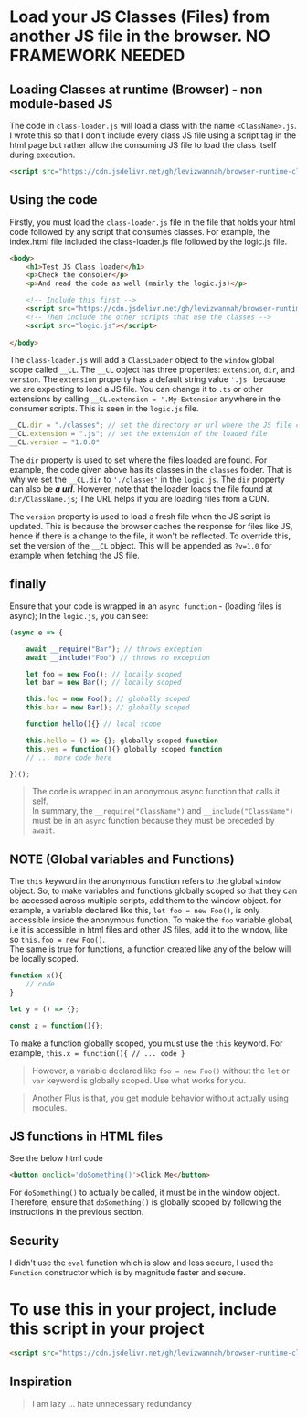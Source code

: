 # Load your JS Classes (Files) from another JS file in the browser. NO FRAMEWORK NEEDED

## Loading Classes at runtime (Browser) - non module-based JS
The code in `class-loader.js` will load a class with the name `<ClassName>.js`. I wrote this so that I don't include every class JS file using a script tag in the html page but rather allow the consuming JS file to load the class itself during execution. 

```html
<script src="https://cdn.jsdelivr.net/gh/levizwannah/browser-runtime-class-loader@latest/class-loader.min.js"></script>
```

## Using the code
Firstly, you must load the `class-loader.js` file in the file that holds your html code followed by any script that consumes classes. For example, the index.html file included the class-loader.js file followed by the logic.js file.  

```html
<body>
    <h1>Test JS Class loader</h1>
    <p>Check the consoler</p>
    <p>And read the code as well (mainly the logic.js)</p>

    <!-- Include this first -->
    <script src="https://cdn.jsdelivr.net/gh/levizwannah/browser-runtime-class-loader@latest/class-loader.min.js"></script>
    <!-- Then include the other scripts that use the classes -->
    <script src="logic.js"></script>
    
</body>
```
  
The `class-loader.js` will add a `ClassLoader` object to the `window` global scope called `__CL`. The `__CL` object has three properties: `extension`, `dir`, and `version`. The `extension` property has a default string value `'.js'` because we are expecting to load a JS file. You can change it to `.ts` or other extensions by calling `__CL.extension = '.My-Extension` anywhere in the consumer scripts. This is seen in the `logic.js` file.   

```javascript
__CL.dir = "./classes"; // set the directory or url where the JS file can be found
__CL.extension = ".js"; // set the extension of the loaded file
__CL.version = "1.0.0"
```

The `dir` property is used to set where the files loaded are found. For example, the code given above has its classes in the `classes` folder. That is why we set the `__CL.dir` to `'./classes'` in the `logic.js`. The `dir` property can also be ***a url***. However, note that the loader loads the file found at `dir/ClassName.js`; The URL helps if you are loading files from a CDN.

The `version` property is used to load a fresh file when the JS script is updated. This is because the browser caches the response for files like JS, hence if there is a change to the file, it won't be reflected. To override this, set the version of the `__CL` object. This will be appended as `?v=1.0` for example when fetching the JS file.

## finally
Ensure that your code is wrapped in an `async function` - (loading files is async);
In the `logic.js`, you can see:
```javascript
(async e => {

    await __require("Bar"); // throws exception
    await __include("Foo") // throws no exception

    let foo = new Foo(); // locally scoped
    let bar = new Bar(); // locally scoped

    this.foo = new Foo(); // globally scoped
    this.bar = new Bar(); // globally scoped

    function hello(){} // local scope

    this.hello = () => {}; globally scoped function
    this.yes = function(){} globally scoped function
    // ... more code here

})();
```
> The code is wrapped in an anonymous async function that calls it self.  
In summary, the  `__require("ClassName")` and `__include("ClassName")` must be in an `async` function because they must be preceded by `await`.   

## NOTE (Global variables and Functions)
The `this` keyword in the anonymous function refers to the global `window` object. So, to make variables and functions globally scoped so that they can be accessed across multiple scripts, add them to the window object. for example, a variable declared like this, `let foo = new Foo()`, is only accessible inside the  anonymous function. To make the `foo` variable global, i.e it is accessible in html files and other JS files, add it to the window, like so `this.foo = new Foo()`.  
The same is true for functions, a function created like any of the below will be locally scoped.
```javascript
function x(){
    // code
}

let y = () => {};

const z = function(){};
```

To make a function globally scoped, you must use the `this` keyword. For example, `this.x = function(){ // ... code }`

> However, a variable declared like `foo = new Foo()` without the `let` or `var` keyword is globally scoped. Use what works for you.  

> Another Plus is that, you get module behavior without actually using modules.

## JS functions in HTML files
See the below html code
```html
<button onclick='doSomething()'>Click Me</button>
```
For `doSomething()` to actually be called, it must be in the window object. Therefore, ensure that `doSomething()` is globally scoped by following the instructions in the previous section.

## Security
I didn't use the `eval` function which is slow and less secure, I used the `Function` constructor which is by magnitude faster and secure.

# To use this in your project, include this script in your project
```html 
<script src="https://cdn.jsdelivr.net/gh/levizwannah/browser-runtime-class-loader@latest/class-loader.min.js"></script>
```

## Inspiration
> I am lazy ... hate unnecessary redundancy
